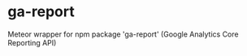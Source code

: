 ga-report
=========

Meteor wrapper for npm package 'ga-report' (Google Analytics Core Reporting API)

